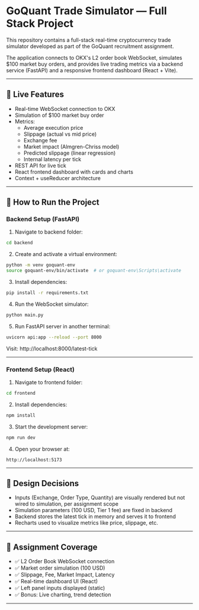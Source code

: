 # GoQuant Trade Simulator — Full Stack Project

This repository contains a full-stack real-time cryptocurrency trade simulator developed as part of the GoQuant recruitment assignment.

The application connects to OKX's L2 order book WebSocket, simulates $100 market buy orders, and provides live trading metrics via a backend service (FastAPI) and a responsive frontend dashboard (React + Vite).

---

## 🚀 Live Features

- Real-time WebSocket connection to OKX
- Simulation of $100 market buy order
- Metrics:
  - Average execution price
  - Slippage (actual vs mid price)
  - Exchange fee
  - Market impact (Almgren-Chriss model)
  - Predicted slippage (linear regression)
  - Internal latency per tick
- REST API for live tick
- React frontend dashboard with cards and charts
- Context + useReducer architecture

---

## 🔌 How to Run the Project

### Backend Setup (FastAPI)

1. Navigate to backend folder:
```bash
cd backend
```
2. Create and activate a virtual environment:
```bash
python -m venv goquant-env
source goquant-env/bin/activate  # or goquant-env\Scripts\activate
```
3. Install dependencies:
```bash
pip install -r requirements.txt
```
4. Run the WebSocket simulator:
```bash
python main.py
```
5. Run FastAPI server in another terminal:
```bash
uvicorn api:app --reload --port 8000
```

Visit: http://localhost:8000/latest-tick

---

### Frontend Setup (React)

1. Navigate to frontend folder:
```bash
cd frontend
```
2. Install dependencies:
```bash
npm install
```
3. Start the development server:
```bash
npm run dev
```
4. Open your browser at:
```
http://localhost:5173
```

---

## 🧠 Design Decisions

- Inputs (Exchange, Order Type, Quantity) are visually rendered but not wired to simulation, per assignment scope
- Simulation parameters (100 USD, Tier 1 fee) are fixed in backend
- Backend stores the latest tick in memory and serves it to frontend
- Recharts used to visualize metrics like price, slippage, etc.

---

## 📄 Assignment Coverage

- ✅ L2 Order Book WebSocket connection
- ✅ Market order simulation (100 USD)
- ✅ Slippage, Fee, Market Impact, Latency
- ✅ Real-time dashboard UI (React)
- ✅ Left panel inputs displayed (static)
- ✅ Bonus: Live charting, trend detection

---

